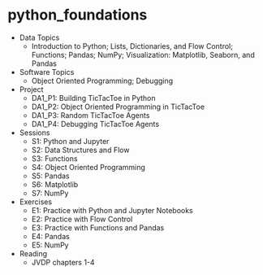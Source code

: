 # python_foundations
*	Data Topics
    * Introduction to Python; Lists, Dictionaries, and Flow Control; Functions; Pandas; NumPy; Visualization: Matplotlib, Seaborn, and Pandas
*	Software Topics
    *	Object Oriented Programming; Debugging
*	Project
    * DA1_P1: Building TicTacToe in Python
    * DA1_P2: Object Oriented Programming in TicTacToe
    * DA1_P3: Random TicTacToe Agents
    * DA1_P4: Debugging TicTacToe Agents
*	Sessions
    * S1: Python and Jupyter
    * S2: Data Structures and Flow
    * S3: Functions 
    * S4: Object Oriented Programming
    * S5: Pandas
    * S6: Matplotlib
    * S7: NumPy
*	Exercises
    * E1: Practice with Python and Jupyter Notebooks
    * E2: Practice with Flow Control
    * E3: Practice with Functions and Pandas
    * E4: Pandas
    * E5: NumPy
*	Reading
    * JVDP chapters 1-4